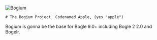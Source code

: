 ![Bogium](https://i.postimg.cc/KjBMdcy9/Untitled1-20250611165318.png)

    
     
    # The Bogium Project. Codenamed Apple, (yes "apple")
Bogium is gonna be the base for Bogle 9.0+ including Bogle 2 2.0 and Bogelr.
